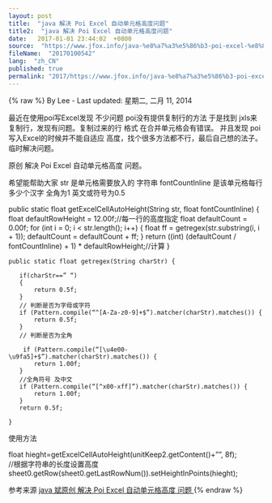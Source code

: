 ```yaml
---
layout: post
title:  "java 解决 Poi Excel 自动单元格高度问题"
title2:  "java 解决 Poi Excel 自动单元格高度问题"
date:   2017-01-01 23:44:02  +0800
source:  "https://www.jfox.info/java-%e8%a7%a3%e5%86%b3-poi-excel-%e8%87%aa%e5%8a%a8%e5%8d%95%e5%85%83%e6%a0%bc%e9%ab%98%e5%ba%a6%e9%97%ae%e9%a2%98.html"
fileName:  "20170100542"
lang:  "zh_CN"
published: true
permalink: "2017/https://www.jfox.info/java-%e8%a7%a3%e5%86%b3-poi-excel-%e8%87%aa%e5%8a%a8%e5%8d%95%e5%85%83%e6%a0%bc%e9%ab%98%e5%ba%a6%e9%97%ae%e9%a2%98.html"
---
```

{% raw %}
By Lee - Last updated: 星期二, 二月 11, 2014

最近在使用poi写Excel发现 不少问题 poi没有提供复制行的方法 于是找到 jxls来复制行，发现有问题。复制过来的行 格式 在合并单元格会有错误。
并且发现 poi 写入Excel的时候并不能自适应 高度，找个很多方法都不行，最后自己想的法子。临时解决问题。

原创 解决 Poi Excel 自动单元格高度 问题。

希望能帮助大家
str 是单元格需要放入的 字符串 fontCountInline 是该单元格每行多少个汉字 全角为1 英文或符号为0.5

   public static float getExcelCellAutoHeight(String str, float fontCountInline) {
       float defaultRowHeight = 12.00f;//每一行的高度指定
       float defaultCount = 0.00f;
       for (int i = 0; i < str.length(); i++) {
           float ff = getregex(str.substring(i, i + 1));
           defaultCount = defaultCount + ff;
       }
       return ((int) (defaultCount / fontCountInline) + 1) * defaultRowHeight;//计算
   }

    public static float getregex(String charStr) {
       
       if(charStr==” “)
       {
           return 0.5f;
       }
       // 判断是否为字母或字符
       if (Pattern.compile(“^[A-Za-z0-9]+$”).matcher(charStr).matches()) {
           return 0.5f;
       }
       // 判断是否为全角

        if (Pattern.compile(“[\u4e00-\u9fa5]+$”).matcher(charStr).matches()) {
           return 1.00f;
       }
       //全角符号 及中文
       if (Pattern.compile(“[^x00-xff]”).matcher(charStr).matches()) {
           return 1.00f;
       }
       return 0.5f;

    }

使用方法

float hieght=getExcelCellAutoHeight(unitKeep2.getContent()+””, 8f);     
//根据字符串的长度设置高度
sheet0.getRow(sheet0.getLastRowNum()).setHeightInPoints(hieght); 

参考来源 [java 斌原创 解决 Poi Excel 自动单元格高度 问题 ](https://www.jfox.info/go.php?url=http://www.jfox.info/url.php?url=http%3A%2F%2Fwww.cnblogs.com%2Fhappyyou%2Farchive%2F2009%2F10%2F22%2F1588288.html)
{% endraw %}